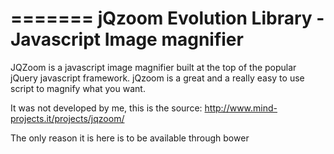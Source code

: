 =======
jQzoom Evolution Library - Javascript Image magnifier
======

JQZoom is a javascript image magnifier built at the top of the popular jQuery javascript framework. jQzoom is a great and a really easy to use script to magnify what you want.

It was not developed by me, this is the source: http://www.mind-projects.it/projects/jqzoom/

The only reason it is here is to be available through bower
